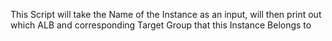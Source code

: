 This Script will take the Name of the Instance as an input, will then print out which ALB and corresponding Target Group that this Instance Belongs to 
